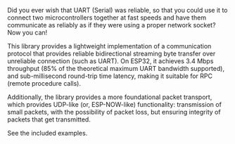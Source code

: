 Did you ever wish that UART (Serial) was reliable, so that you could use it to connect two microcontrollers together at fast speeds and have them communicate as reliably as if they were using a proper network socket? Now you can!

This library provides a lightweight implementation of a communication protocol that provides reliable bidirectional streaming byte transfer over unreliable connection (such as UART).
On ESP32, it achieves 3.4 Mbps throughput (85% of the theoretical maximum UART bandwidth supported), and sub-millisecond round-trip time latency, making it suitable for
RPC (remote procedure calls).

Additionally, the library provides a more foundational packet transport, which provides UDP-like (or, ESP-NOW-like) functionality: transmission of small packets, with the possibility
of packet loss, but ensuring integrity of packets that get transmitted.

See the included examples.
